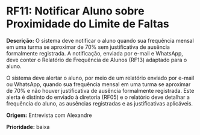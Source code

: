 # RF11: Notificar Aluno sobre Proximidade do Limite de Faltas

**Descrição:** O sistema deve notificar o aluno quando sua frequência mensal em uma turma se aproximar de 70% sem justificativa de ausência formalmente registrada. A notificação, enviada por e-mail e WhatsApp, deve conter o Relatório de Frequência de Alunos (RF13) adaptado para o aluno.

O sistema deve alertar o aluno, por meio de um relatório enviado por e-mail ou WhatsApp, quando sua frequência mensal em uma turma se aproximar de 70% e não houver justificativa de ausência formalmente registrada. Este alerta é distinto do enviado à diretoria (RF05) e o relatório deve detalhar a frequência do aluno, as ausências registradas e as justificativas aplicáveis.

**Origem:** Entrevista com Alexandre

**Prioridade:** baixa